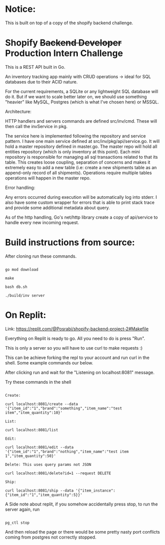 # Notice:

This is built on top of a copy of the shopify backend challenge.

# Shopify ~~Backend Developer~~ Production Intern Challenge

This is a REST API built in Go.

An inventory tracking app mainly with CRUD operations -> ideal for SQL databases due to their ACID nature.

For the current requirements, a SQLite or any lightweight SQL database will do it. But if we want to scale better later on, we should use something "heavier" like MySQL, Postgres (which is what I've chosen here) or MSSQL.

Architecture:

HTTP handlers and servers commands are defined src/inv/cmd. These will then call the invService in pkg.

The service here is implemented following the repository and service pattern. I have one main service defined at src/inv/pkg/api/service.go. It will hold a master repository defined in master.go. The master repo will hold all entities repository (which is only inventory at this point). Each mini repository is responsible for managing all sql transactions related to that its table. This creates loose coupling, separation of concerns and makes it extremely easy to add a new table (i.e: create a new shipments table as an append-only record of all shipments). Operations require multiple tables operations will happen in the master repo.

Error handling:

Any errors occurred during execution will be automatically log into stderr. I also have some custom wrapper for errors that is able to print stack trace and provide some additional metadata about query.

As of the http handling, Go's net/http library create a copy of api/service to handle every new incoming request.

# Build instructions from source:

After cloning run these commands.

```

go mod download

make

bash db.sh

./build/inv server

```

# On Replit:

Link: https://replit.com/@Posrabi/shopify-backend-project-2#Makefile

Everything on Replit is ready to go. All you need to do is press "Run".

This is only a server so you will have to use curl to make requests :)

This can be achieve forking the repl to your account and run curl in the shell. Some example commands our below.

After clicking run and wait for the "Listening on localhost:8081" message.

Try these commands in the shell

```

Create:

curl localhost:8081/create --data '{"item_id":"1","brand":"something","item_name":"test item","item_quantity":10}'

List:

curl localhost:8081/list

Edit:

curl localhost:8081/edit --data '{"item_id":"1","brand":"nothing","item_name":"test item 1","item_quantity":50}'

Delete: This uses query params not JSON

curl localhost:8081/delete?id=1 --request DELETE

Ship:

curl localhost:8081/ship --data '{"item_instance":{"item_id":"1","item_quantity":5}}'

```

A Side note about replit, if you somehow accidentally press stop, to run the server again, run

```

pg_ctl stop

```

And then reload the page or there would be some pretty nasty port conflicts coming from postgres not correctly stopped.
